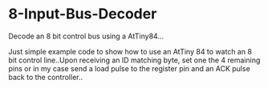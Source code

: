# 8-Input-Bus-Decoder

Decode an 8 bit control bus using a AtTiny84...

Just simple example code to show how to use an AtTiny 84 to watch an 8 bit
control line..Upon receiving an ID matching byte, set one the 4 remaining pins
or in my case send a load pulse to the register pin and an ACK pulse back to 
the controller..
